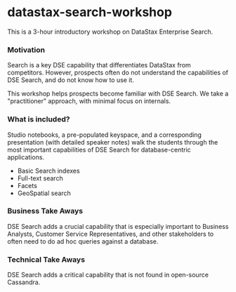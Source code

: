 # datastax-search-workshop

This is a 3-hour introductory workshop on DataStax Enterprise Search.

### Motivation

Search is a key DSE capability that differentiates DataStax from competitors.  However, prospects often do not understand the capabilities of DSE Search, and do not know how to use it.  

This workshop helps prospects become familiar with DSE Search.  We take a "practitioner" approach, with minimal focus on internals.

### What is included?

Studio notebooks, a pre-populated keyspace, and a corresponding presentation (with detailed speaker notes) walk the students through the most important capabilities of DSE Search for database-centric applications.

* Basic Search indexes
* Full-text search
* Facets
* GeoSpatial search

### Business Take Aways

DSE Search adds a crucial capability that is especially important to Business Analysts, Customer Service Representatives, and other stakeholders to often need to do ad hoc queries against a database.  

### Technical Take Aways

DSE Search adds a critical capability that is not found in open-source Cassandra.
